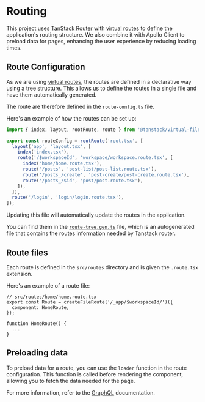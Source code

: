 # Routing

This project uses [TanStack Router](https://tanstack.com/router) with [virtual routes](https://tanstack.com/router/v1/docs/framework/react/routing/virtual-file-routes) to define the application's routing structure. We also combine it with Apollo Client to preload data for pages, enhancing the user experience by reducing loading times.

## Route Configuration

As we are using [virtual routes](https://tanstack.com/router/v1/docs/framework/react/routing/virtual-file-routes), the routes are defined in a declarative way using a tree structure. This allows us to define the routes in a single file and have them automatically generated.

The route are therefore defined in the `route-config.ts` file.

Here's an example of how the routes can be set up:

```typescript
import { index, layout, rootRoute, route } from '@tanstack/virtual-file-routes';

export const routeConfig = rootRoute('root.tsx', [
  layout('app', 'layout.tsx', [
    index('index.tsx'),
    route('/$workspaceId', 'workspace/workspace.route.tsx', [
      index('home/home.route.tsx'),
      route('/posts', 'post-list/post-list.route.tsx'),
      route('/posts_/create', 'post-create/post-create.route.tsx'),
      route('/posts_/$id', 'post/post.route.tsx'),
    ]),
  ]),
  route('/login', 'login/login.route.tsx'),
]);
```

Updating this file will automatically update the routes in the application.

You can find them in the [`route-tree.gen.ts`](/client/src/route-tree.gen.ts) file, which is an autogenerated file that contains the routes information needed by Tanstack router.

## Route files

Each route is defined in the `src/routes` directory and is given the `.route.tsx` extension.

Here's an example of a route file:

```tsx
// src/routes/home/home.route.tsx
export const Route = createFileRoute('/_app/$workspaceId/')({
  component: HomeRoute,
});

function HomeRoute() {
  ...
}
```

## Preloading data

To preload data for a route, you can use the `loader` function in the route configuration. This function is called before rendering the component, allowing you to fetch the data needed for the page.

For more information, refer to the [GraphQL](./graphql.md#usage-with-router) documentation.
